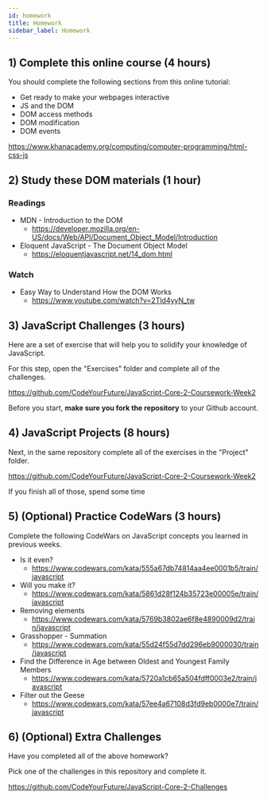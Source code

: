 ```yaml
---
id: homework
title: Homework
sidebar_label: Homework
---
```


## 1) Complete this online course (4 hours)

You should complete the following sections from this online tutorial:

- Get ready to make your webpages interactive
- JS and the DOM
- DOM access methods
- DOM modification
- DOM events

https://www.khanacademy.org/computing/computer-programming/html-css-js

## 2) Study these DOM materials (1 hour)

### Readings

- MDN - Introduction to the DOM
  - https://developer.mozilla.org/en-US/docs/Web/API/Document_Object_Model/Introduction
- Eloquent JavaScript - The Document Object Model
  - https://eloquentjavascript.net/14_dom.html

### Watch

- Easy Way to Understand How the DOM Works
  - https://www.youtube.com/watch?v=2Tld4yyN_tw

## 3) JavaScript Challenges (3 hours)

Here are a set of exercise that will help you to solidify your knowledge of JavaScript.

For this step, open the "Exercises" folder and complete all of the challenges.

https://github.com/CodeYourFuture/JavaScript-Core-2-Coursework-Week2

Before you start, **make sure you fork the repository** to your Github account.

## 4) JavaScript Projects (8 hours)

Next, in the same repository complete all of the exercises in the "Project" folder.

https://github.com/CodeYourFuture/JavaScript-Core-2-Coursework-Week2

If you finish all of those, spend some time

## 5) (Optional) Practice CodeWars (3 hours)

Complete the following CodeWars on JavaScript concepts you learned in previous weeks.

- Is it even?
  - https://www.codewars.com/kata/555a67db74814aa4ee0001b5/train/javascript
- Will you make it?
  - https://www.codewars.com/kata/5861d28f124b35723e00005e/train/javascript
- Removing elements
  - https://www.codewars.com/kata/5769b3802ae6f8e4890009d2/train/javascript
- Grasshopper - Summation
  - https://www.codewars.com/kata/55d24f55d7dd296eb9000030/train/javascript
- Find the Difference in Age between Oldest and Youngest Family Members
  - https://www.codewars.com/kata/5720a1cb65a504fdff0003e2/train/javascript
- Filter out the Geese
  - https://www.codewars.com/kata/57ee4a67108d3fd9eb0000e7/train/javascript

## 6) (Optional) Extra Challenges

Have you completed all of the above homework?

Pick one of the challenges in this repository and complete it.

https://github.com/CodeYourFuture/JavaScript-Core-2-Challenges
